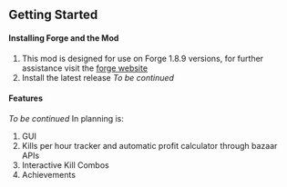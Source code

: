 ## Getting Started

#### Installing Forge and the Mod

1. This mod is designed for use on Forge 1.8.9 versions, for further assistance visit the [forge website](http://files.minecraftforge.net/maven/net/minecraftforge/forge/index_1.8.9.html)
2. Install the latest release *To be continued*

#### Features
*To be continued*
In planning is:
1. GUI
2. Kills per hour tracker and automatic profit calculator through bazaar APIs
3. Interactive Kill Combos
4. Achievements

